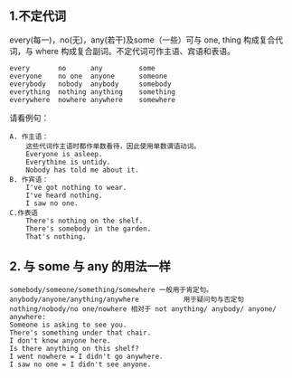 ## 1.不定代词
every(每一)，no(无)，any(若干)及some（一些）可与 one, thing 构成复合代词，与 where 构成复合副词。不定代词可作主语、宾语和表语。

	every		no		any			some
	everyone	no one	anyone		someone
	everybody	nobody	anybody		somebody
	everything	nothing	anything	something
	everywhere	nowhere	anywhere	somewhere

请看例句：

	A. 作主语：
	    这些代词作主语时都作单数看待，因此使用单数谓语动词。
	    Everyone is asleep.
	    Everythine is untidy.
	    Nobody has told me about it.
	B. 作宾语：
	    I've got nothing to wear.
	    I've heard nothing.
	    I saw no one.
	C.作表语
	    There's nothing on the shelf.
	    There's somebody in the garden.
	    That's nothing.

## 2. 与 some 与 any 的用法一样

	somebody/someone/something/somewhere 一般用于肯定句。
	anybody/anyone/anything/anywhere           用于疑问句与否定句
	nothing/nobody/no one/nowhere 相对于 not anything/ anybody/ anyone/ anywhere:
	Someone is asking to see you.
	There's something under that chair.
	I don't know anyone here.
	Is there anything on this shelf?
	I went nowhere = I didn't go anywhere.
	I saw no one = I didn't see anyone.
